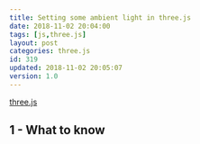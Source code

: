 ```yaml
---
title: Setting some ambient light in three.js
date: 2018-11-02 20:04:00
tags: [js,three.js]
layout: post
categories: three.js
id: 319
updated: 2018-11-02 20:05:07
version: 1.0
---
```


[three.js](https://threejs.org/)
<!-- more -->

## 1 - What to know
